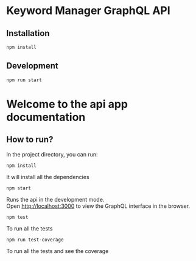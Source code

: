 # Keyword Manager GraphQL API

## Installation

`npm install`

## Development

`npm run start`


# Welcome to the api app documentation

## How to run?

In the project directory, you can run:

`npm install`

It will install all the dependencies

`npm start`

Runs the api in the development mode.\
Open [http://localhost:3000](http://localhost:4000) to view the GraphQL interface in the browser.

`npm test`

To run all the tests

`npm run test-coverage`

To run all the tests and see the coverage